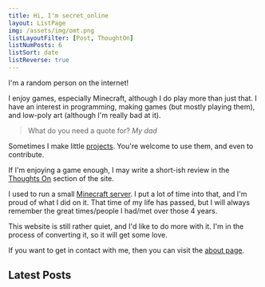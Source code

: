 ```yaml
---
title: Hi, I'm secret_online
layout: ListPage
img: /assets/img/omt.png
listLayoutFilter: [Post, ThoughtOn]
listNumPosts: 6
listSort: date
listReverse: true
---
```


I'm a random person on the internet!

I enjoy games, especially Minecraft, although I do play more than just that. I have an interest in programming, making games (but mostly playing them), and low-poly art (although I'm really bad at it).

> What do you need a quote for?
> <cite>My dad</cite>

Sometimes I make little [projects](/projects/). You're welcome to use them, and even to contribute.

If I'm enjoying a game enough, I may write a short-ish review in the [Thoughts On](/thoughts-on/) section of the site.

I used to run a small [Minecraft server](/scoran/). I put a lot of time into that, and I'm proud of what I did on it. That time of my life has passed, but I will always remember the great times/people I had/met over those 4 years.

This website is still rather quiet, and I'd like to do more with it. I'm in the process of converting it, so it will get some love.

If you want to get in contact with me, then you can visit the [about page](/about/).

## Latest Posts
